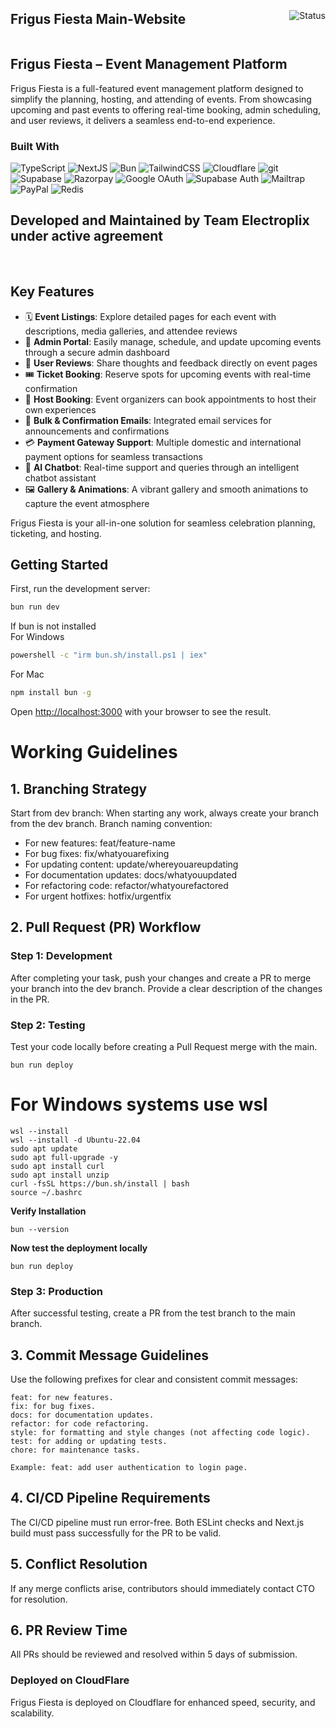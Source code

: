 <div style="display: flex; justify-content: space-between; align-items: center;">
  <h2>Frigus Fiesta Main-Website</h2>
  <!-- <img alt="Status" src="https://img.shields.io/badge/status-production-brightgreen" /> -->
  <img alt="Status" src="https://img.shields.io/badge/status-under--development-orange" />
  <!-- <img alt="Status" src="https://img.shields.io/badge/status-production--in--progress-yellow" /> -->
  <!-- <img alt="Status" src="https://img.shields.io/badge/status-beta-blue" /> -->
</div>

## Frigus Fiesta – Event Management Platform

Frigus Fiesta is a full-featured event management platform designed to simplify the planning, hosting, and attending of events. From showcasing upcoming and past events to offering real-time booking, admin scheduling, and user reviews, it delivers a seamless end-to-end experience.

<div style="flex: 1; min-width: 250px;">
    <h3>Built With</h3>
    <p>
      <img alt="TypeScript" src="https://img.shields.io/badge/-TypeScript-007ACC?style=flat-square&logo=typescript&logoColor=white" />
      <img alt="NextJS" src="https://img.shields.io/badge/-NextJS-000000?style=flat-square&logo=nextdotjs&logoColor=white" />
      <img alt="Bun" src="https://img.shields.io/badge/-Bun.js-000000?style=flat-square&logo=bun&logoColor=white" />
      <img alt="TailwindCSS" src="https://img.shields.io/badge/-Tailwind CSS-06B6D4?style=flat-square&logo=tailwindcss&logoColor=white" />
      <img alt="Cloudflare" src="https://img.shields.io/badge/Cloudflare-F38020?style=flat&logo=Cloudflare&logoColor=white" />
      <img alt="git" src="https://img.shields.io/badge/-Git-F05032?style=flat-square&logo=git&logoColor=white" />
      <img alt="Supabase" src="https://img.shields.io/badge/Supabase-3FCF8E?style=flat-square&logo=supabase&logoColor=white" />
      <img alt="Razorpay" src="https://img.shields.io/badge/Razorpay-02042B?style=flat-square&logo=razorpay&logoColor=white" />
      <img alt="Google OAuth" src="https://img.shields.io/badge/Google%20OAuth-via%20GCP-4285F4?style=flat-square&logo=google&logoColor=white" />
      <img alt="Supabase Auth" src="https://img.shields.io/badge/Supabase-Auth-3FCF8E?style=flat-square&logo=supabase&logoColor=white" />
      <img alt="Mailtrap" src="https://img.shields.io/badge/Mailtrap-Email%20Services-5A4FCF?style=flat-square&logo=mailtrap&logoColor=white" />
      <img alt="PayPal" src="https://img.shields.io/badge/PayPal-Payments-00457C?style=flat-square&logo=paypal&logoColor=white" />
      <img alt="Redis" src="https://img.shields.io/badge/Redis-InMemory%20Store-DC382D?style=flat-square&logo=redis&logoColor=white" />
    </p>

  </div>
</div>

## Developed and Maintained by **Team Electroplix** under active agreement

<br>

## Key Features
- 🗓 **Event Listings**: Explore detailed pages for each event with descriptions, media galleries, and attendee reviews  
- 🔐 **Admin Portal**: Easily manage, schedule, and update upcoming events through a secure admin dashboard  
- 💬 **User Reviews**: Share thoughts and feedback directly on event pages  
- 🎟 **Ticket Booking**: Reserve spots for upcoming events with real-time confirmation  
- 📅 **Host Booking**: Event organizers can book appointments to host their own experiences  
- 📧 **Bulk & Confirmation Emails**: Integrated email services for announcements and confirmations  
- 💳 **Payment Gateway Support**: Multiple domestic and international payment options for seamless transactions  
- 🤖 **AI Chatbot**: Real-time support and queries through an intelligent chatbot assistant  
- 🖼 **Gallery & Animations**: A vibrant gallery and smooth animations to capture the event atmosphere  

Frigus Fiesta is your all-in-one solution for seamless celebration planning, ticketing, and hosting.

## Getting Started

First, run the development server:

```bash
bun run dev
```
If bun is not installed 
<br>
For Windows
```bash
powershell -c "irm bun.sh/install.ps1 | iex"
```
For Mac
```bash
npm install bun -g
```

Open [http://localhost:3000](http://localhost:3000) with your browser to see the result.


# Working Guidelines

## 1. Branching Strategy
Start from dev branch: When starting any work, always create your branch from the dev branch.
Branch naming convention:
* For new features: feat/feature-name
* For bug fixes: fix/whatyouarefixing
* For updating content: update/whereyouareupdating
* For documentation updates: docs/whatyouupdated
* For refactoring code: refactor/whatyourefactored
* For urgent hotfixes: hotfix/urgentfix

## 2. Pull Request (PR) Workflow
### Step 1: Development
After completing your task, push your changes and create a PR to merge your branch into the dev branch.
Provide a clear description of the changes in the PR.
### Step 2: Testing
Test your code locally before creating a Pull Request merge with the main.
```
bun run deploy
```
# For Windows systems use wsl
```
wsl --install
wsl --install -d Ubuntu-22.04
sudo apt update
sudo apt full-upgrade -y
sudo apt install curl
sudo apt install unzip
curl -fsSL https://bun.sh/install | bash
source ~/.bashrc
```
**Verify Installation**
```
bun --version
```
**Now test the deployment locally**
```
bun run deploy
```

### Step 3: Production
After successful testing, create a PR from the test branch to the main branch.
## 3. Commit Message Guidelines
Use the following prefixes for clear and consistent commit messages:

```
feat: for new features.
fix: for bug fixes.
docs: for documentation updates.
refactor: for code refactoring.
style: for formatting and style changes (not affecting code logic).
test: for adding or updating tests.
chore: for maintenance tasks.
```
```
Example: feat: add user authentication to login page.
```
## 4. CI/CD Pipeline Requirements
The CI/CD pipeline must run error-free.
Both ESLint checks and Next.js build must pass successfully for the PR to be valid.
## 5. Conflict Resolution
If any merge conflicts arise, contributors should immediately contact CTO for resolution.
## 6. PR Review Time
All PRs should be reviewed and resolved within 5 days of submission.

### Deployed on CloudFlare
Frigus Fiesta is deployed on Cloudflare for enhanced speed, security, and scalability.

